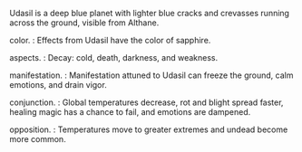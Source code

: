Udasil is a deep blue planet with lighter blue cracks and crevasses running across the ground, visible from Althane.

color.
: Effects from Udasil have the color of <span class="text-[#33abf3]">sapphire</span>.

aspects.
: Decay: cold, death, darkness, and weakness.

manifestation.
: Manifestation attuned to Udasil can freeze the ground, calm emotions, and drain vigor.

conjunction.
: Global temperatures decrease, rot and blight spread faster, healing magic has a chance to fail, and emotions are dampened.

opposition.
: Temperatures move to greater extremes and undead become more common.
